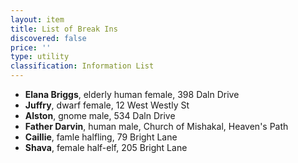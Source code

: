 ```yaml
---
layout: item
title: List of Break Ins
discovered: false
price: ''
type: utility
classification: Information List
---
```

- **Elana Briggs**, elderly human female, 398 Daln Drive
- **Juffry**, dwarf female, 12 West Westly St
- **Alston**, gnome male, 534 Daln Drive
- **Father Darvin**, human male, Church of Mishakal, Heaven's Path
- **Caillie**, famle halfling, 79 Bright Lane
- **Shava**, female half-elf, 205 Bright Lane